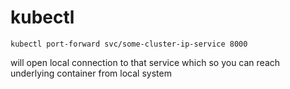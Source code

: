 # kubectl

```
kubectl port-forward svc/some-cluster-ip-service 8000
```
will open local connection to that service which so you can reach underlying container from local system

